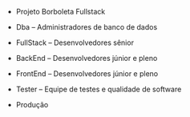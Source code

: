 * Projeto Borboleta Fullstack

* Dba – Administradores de banco de dados 
* FullStack – Desenvolvedores sênior 
* BackEnd – Desenvolvedores júnior e pleno 
* FrontEnd – Desenvolvedores júnior e pleno 
* Tester – Equipe de testes e qualidade de software
* Produção